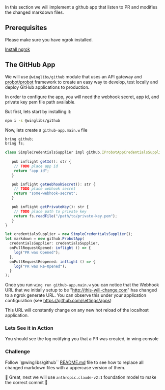 In this section we will implement a github app that listen to PR
and modifies the changed markdown files.

## Prerequisites

Please make sure you have ngrok installed.

[Install ngrok](https://ngrok.com/docs/getting-started/)

## The GitHub App

We will use `@winglibs/github` module that uses an API gateway and 
[probot/probot](https://github.com/probot/probot) framework to create 
an easy way to develop, test locally and deploy GitHub applications 
to production. 

In order to configure the app, you will need the webhook secret, app id, and private key pem file path available.

But first, lets start by installing it:
```sh
npm i -s @winglibs/github
```

Now, lets create a `github-app.main.w` file

```js
bring github;
bring fs;

class SimpleCredentialsSupplier impl github.IProbotAppCredentialsSupplier {
   
   pub inflight getId(): str {
    // TODO place app id
    return "app id";
   }

   pub inflight getWebhookSecret(): str {
    // TODO place webhook secret
    return "some-webhook-secret";
   }

   pub inflight getPrivateKey(): str {
    // TODO place path to private key
    return fs.readFile("/path/to/private-key.pem");
   }
}

let credentialsSupplier = new SimpleCredentialsSupplier();
let markdown = new github.ProbotApp(
  credentialsSupplier: credentialsSupplier,
  onPullRequestOpened: inflight () => {
    log("PR was Opened");
  },
  onPullRequestReopened: inflight () => {
    log("PR was Re-Opened");
  }
);
```

Once you run `wing run github-app.main.w` you can notice that the 
Webhook URL that we initially setup to be "http://this-will-change.com" 
has changed to a ngrok generate URL. You can observe this under your application configuration (see https://github.com/settings/apps)

This URL will constantly change on any new hot reload of the localhost application. 

### Lets See it in Action

You should see the log notifying you that a PR was created, in wing console

### Challenge

Follow `@winglibs/github`` [README.md](https://www.npmjs.com/package/@winglibs/github) file to see how to replace all 
changed markdown files with a uppercase version of them.

🚀 Great, next we will use `anthropic.claude-v2:1` foundation model to make the correct commit 🚀

